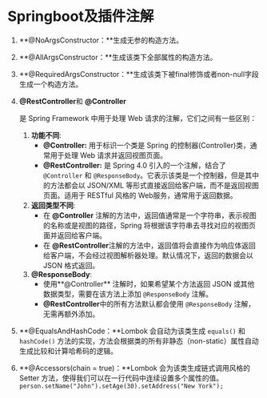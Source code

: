 # **Springboot及插件注解**
1. **@NoArgsConstructor：**生成无参的构造方法。

2. **@AllArgsConstructor：**生成该类下全部属性的构造方法。

3. **@RequiredArgsConstructor：**生成该类下被final修饰或者non-null字段生成一个构造方法。

4. **@RestController**和 **@Controller**

   是 Spring Framework 中用于处理 Web 请求的注解，它们之间有一些区别：
   1. **功能不同**:
      - **@Controller:** 用于标识一个类是 Spring 的控制器(Controller)类，通常用于处理 Web 请求并返回视图页面。
      - **@RestController:** 是 Spring 4.0 引入的一个注解，结合了 `@Controller` 和 `@ResponseBody`。它表示该类是一个控制器，但是其中的方法都会以 JSON/XML 等形式直接返回给客户端，而不是返回视图页面。适用于 RESTful 风格的 Web服务，通常用于返回数据。
   2. **返回类型不同**:
      - 在 **@Controller** 注解的方法中，返回值通常是一个字符串，表示视图的名称或是视图的路径，Spring 将根据该字符串去寻找对应的视图页面并返回给客户端。
      - 在 **@RestController**注解的方法中，返回值将会直接作为响应体返回给客户端，不会经过视图解析器处理。默认情况下，返回的数据会以 JSON 格式返回。
   3. **@ResponseBody**:
      - 使用**@Controller** 注解时，如果希望某个方法返回 JSON 或其他数据类型，需要在该方法上添加 `@ResponseBody` 注解。
      -  **@RestController**中的所有方法默认都会使用 `@ResponseBody` 注解，无需再额外添加。

5. **@EqualsAndHashCode：**Lombok 会自动为该类生成 `equals()` 和 `hashCode()` 方法的实现，方法会根据类的所有非静态（non-static）属性自动生成比较和计算哈希码的逻辑。

6. **@Accessors(chain = true)：**Lombok 会为该类生成链式调用风格的 Setter 方法，使得我们可以在一行代码中连续设置多个属性的值。`person.setName("John").setAge(30).setAddress("New York");`